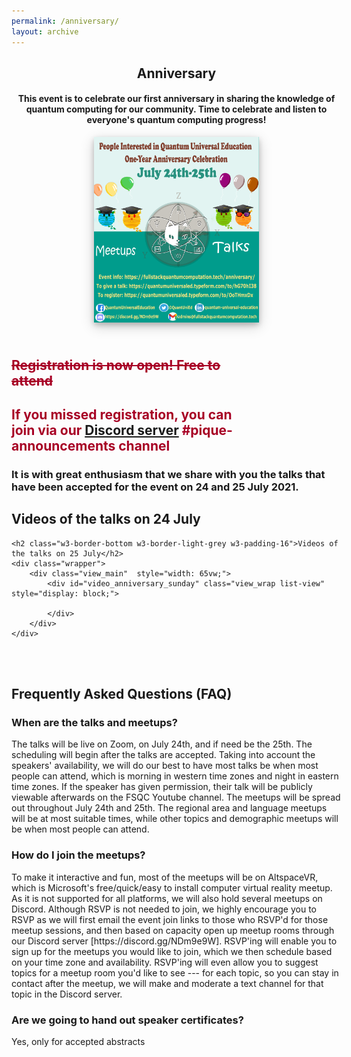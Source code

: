 ```yaml
---
permalink: /anniversary/
layout: archive
---
```


<link href="/assets/css/areas.css" rel="stylesheet" type="text/css">
<link rel="shortcut icon" type="image/png"  href="/assets/images/FSQC-small.png" />
<link rel="stylesheet" href="styles.css">

<link rel="stylesheet" href="http://netdna.bootstrapcdn.com/font-awesome/4.7.0/css/font-awesome.min.css">
<link rel="stylesheet" href="http://netdna.bootstrapcdn.com/bootstrap/3.3.7/css/bootstrap.min.css">
<link href="http://www.jqueryscript.net/css/jquerysctipttop.css" rel="stylesheet" type="text/css">
<script src="https://cdn.mathjax.org/mathjax/latest/MathJax.js?config=TeX-AMS-MML_HTMLorMML" type="text/javascript"></script>
<style>
.button {
  background-color: #4CAF50; /* Green */
  border: none;
  color: white;
  padding: 16px 32px;
  text-align: center;
  text-decoration: none;
  display: inline-block;
  font-size: 16px;
  margin: 4px 2px;
  transition-duration: 0.4s;
  cursor: pointer;
}

.qontributor {
  background-color: white;
  color: black;
  border: 2px solid #6d2f15;
  width: 100%;
}
.qontributor:hover {
  background-color: #6d2f15;
  color: white;
  width: 100%;
}


.qurator {
  background-color: white;
  color: black;
  border: 2px solid #005853;
  width: 100%;
}
.qurator:hover {
  background-color: #005853;
  color: white;
  width: 100%;
}

* {
  box-sizing: border-box;
}

.column {
  float: left;
  width: 50%;
  padding: 5px;
}

/* Clearfix (clear floats) */
.row::after {
  content: "";
  clear: both;
  display: table;
}

.page__footer {color: #FFFFFF;font-size: 16px;}
.site-logo img {
  max-height: 4rem;
}

.page__footer-copyright {
  font-size: 20px;
}


div p{
text-align: justify;”
}
	
.archive{
display: flex;
align-items: center;
flex-direction: column;
}	
* {
  box-sizing: border-box;
}

/* Create two equal columns that floats next to each other */
.column {
  float: left;
  width: 45%;
  padding: 10px;
  height: 700px /* Should be removed. Only for demonstration */
}

/* Clear floats after the columns */
.row:after {
  content: "";
  display: table;
  clear: both;
}	
	
* {
  box-sizing: border-box;
}

body {
  font-family: Helvetica, sans-serif;
}

/* The actual timeline (the vertical ruler) */
.timeline {
  position: relative;
  max-width: 1200px;
  margin: 0 auto;
}

/* The actual timeline (the vertical ruler) */
.timeline::after {
  content: '';
  position: absolute;
  width: 6px;
  background-color: #00833C;
  top: 0;
  bottom: 0;
  left: 50%;
  margin-left: -3px;
}

/* Container around content */
.container {
  padding: 10px 40px;
  position: relative;
  background-color: inherit;
  width: 50%;
}

/* The circles on the timeline */
.container::after {
  content: '';
  position: absolute;
  width: 25px;
  height: 25px;
  right: -17px;
  background-color: white;
  border: 4px solid #280A7D;
  top: 15px;
  border-radius: 50%;
  z-index: 1;
}

/* Place the container to the left */
.left {
  left: 0;
}

/* Place the container to the right */
.right {
  left: 50%;
}

/* Add arrows to the left container (pointing right) */
.left::before {
  content: " ";
  height: 0;
  position: absolute;
  top: 22px;
  width: 0;
  z-index: 1;
  right: 30px;
  border: medium solid grey;
  border-width: 10px 0 10px 10px;
  border-color: transparent transparent transparent white;
}

/* Add arrows to the right container (pointing left) */
.right::before {
  content: " ";
  height: 0;
  position: absolute;
  top: 22px;
  width: 0;
  z-index: 1;
  left: 30px;
  border: medium solid grey;
  border-width: 10px 10px 10px 0;
  border-color: transparent white transparent transparent;
}

/* Fix the circle for containers on the right side */
.right::after {
  left: -16px;
}

/* The actual content */
.content {
  padding: 20px 30px;
  background-color: #A70024;
  position: relative;
  color: white;
  border-radius: 6px;
}

/* Media queries - Responsive timeline on screens less than 600px wide */
@media screen and (max-width: 600px) {
  /* Place the timelime to the left */
  .timeline::after {
  left: 31px;
  }
  
  /* Full-width containers */
  .container {
  width: 100%;
  padding-left: 70px;
  padding-right: 25px;
  }
  
  /* Make sure that all arrows are pointing leftwards */
  .container::before {
  left: 60px;
  border: medium solid white;
  border-width: 10px 10px 10px 0;
  border-color: transparent white transparent transparent;
  }

  /* Make sure all circles are at the same spot */
  .left::after, .right::after {
  left: 15px;
  }
  
  /* Make all right containers behave like the left ones */
  .right {
  left: 0%;
  }
}	



.view_item img{
	width: 75px;
}

.wrapper{
	width: 800px;
	margin: 20px auto;
}

.links{
	margin-bottom: 25px;
	background: #fff;
	padding: 15px;
	border-radius: 3px;
}

.links ul{
	display: flex;
	justify-content: center;
}

.links ul li{
	margin: 0 15px;
	font-weight: 600;
	text-transform: uppercase;
	letter-spacing: 3px;
	font-size: 20px;
	cursor: pointer;
}

.links ul li:hover,
.links ul li.active{
	color: #FE6A1A;
}

.view_main{
	background: #fff;
	border-radius: 3px;
	padding: 15px;
}

.list-view .view_item {
	background: #fff;
	border: 1px solid #e2efe1;
	margin: 10px;
	padding: 10px 20px;
	display: flex;
	align-items: center;
}

.list-view .view_item:last-child{
	margin-bottom: 0;
}

.list-view .view_item .vi_left{
	margin-right: 25px;
}

.view_item .title{
	font-weight: 600;
}

.view_item .content{
	margin: 5px 0;
	font-size: 14px;
	line-height: 22px;
	font-weight: 200;
}

.view_item .btn{
	width: 125px;
	background: #4abd3e;
	padding: 8px 5px;
	border-radius: 3px;
	color: #fff;
	text-align: center;
	font-weight: 200;
	cursor: pointer;
}

.view_item .btn:hover{
	background: #3bd62b;
}

.grid-view{
	width: 100%;
}

.grid-view .view_item {
	display: inline-block;
    border: 1px solid #e2efe1;
    width: 230px;
    padding: 25px;
    text-align: center;
    margin: 10px;
}

.grid-view .view_item .vi_left{
	margin-bottom: 10px;
}
</style>
<!-- Header -->

<header class="w3-container w3-padding-32" id="home" style="position:relative;text-align:center">

<div class="w3-container w3-padding-32" id="projects" style="width: 55vw;">
    <h2 class="w3-border-bottom w3-border-light-grey w3-padding-16">Anniversary</h2>
    <!--h4>This event is to celebrate our first anniversary in sharing the knowledge of quantum computing and for our community to share ideas, thoughts and their knowledge throughout this year.</h4-->
	<h4>This event is to celebrate our first anniversary in sharing the knowledge of quantum computing for our community. Time to celebrate and listen to everyone's quantum computing progress!</h4>
	</div>
<div style="width: 55vw">
	    <!--h4>Time to celebrate and listen to everyone's quantum computing progress.</h4-->
	<img src="/assets/images/anniversary-21_flyer.png" style="background-color: white;box-shadow: 0 4px 8px 0 rgba(0, 0, 0, 0.2), 0 6px 20px 0 rgba(0, 0, 0, 0.19);display: block;  margin-left: auto;  margin-right: auto;  width: 50%;">
</div>
</header>
<div class="w3-container w3-padding-32" style="width: 40vw" >
<h2 style="color:#A70024;text-decoration: line-through;">Registration is now open!  Free to attend</h2>
<h2 style="color:#A70024;">If you missed registration, you can join via our <a href="https://discord.gg/NDm9e9W">Discord server</a> #pique-announcements channel</h2>
<!--button class="button qurator"  onclick="document.location='https://quantumuniversaled.typeform.com/to/hG70hI38'">Sign up to give a talk</button>
<button class="button qurator"  onclick="document.location='https://quantumuniversaled.typeform.com/to/OoTHmxDx'">Register for the event</button-->
</div>

<div class="w3-container w3-padding-32" style="width: 55vw;">	
	<h3 class="w3-border-bottom w3-border-light-grey w3-padding-16">It is with great enthusiasm that we share with you the talks that have been accepted for the event on 24 and 25 July 2021.</h3>
	<h2 class="w3-border-bottom w3-border-light-grey w3-padding-16">Videos of the talks on 24 July</h2>
	<div class="wrapper">
		<div class="view_main"  style="width: 65vw;">
			<div id="video_anniversary_saturday" class="view_wrap list-view" style="display: block;">
				<!--div class="view_item" style="width: 65vw;">
					<p class="title">title</p>
						<div class="title">Autor</div>
					<div class="vi_left" style="width:40%;" >
						<iframe width="180" height="135" src="https://www.youtube.com/embed/YC88NyV5SuM"></iframe> 
					</div>
					<div class="vi_right" style="width:58%;" >
						<p class="content">Addressing data movement bottlenecks in HPC and other applications is important to improve storage and I/O performance. Data compression (lossy or lossless) helps in reducing the number of bytes that must be transmitted or stored. Caching is another method that helps in reducing data movement by keeping data required for computation in fast memory. Previously, it has been explored that hardware compression can be used to expand size of hardware caches and main memory or caching at the software level. Softwares caches further improve the I/O performance for distributed applications and cache the input data for parallel tasks. One of the main applications of compression and caching in quantum computing is in reducing the memory footprint for quantum circuit simulations. In quantum computing research, using classical HPC systems to simulate quantum computers is integral for understanding behavior of quantum computing systems. These simulations allow developers to evaluate complexity of new quantum algorithms and validate the design of quantum devices. Therefore, through this research we aim to build a cache simulator which can be used to assess the performance of different compressors as they cache for compressed blocks of various HPC applications or quantum simulations. This simulator can then be used to run different benchmarks (quantum approximate optimization algorithm (QAOA), Quantum Fourier Transform (QFT), Grover’s Search Algorithm) and then choose the compressor based on its cache performance.</p>
					</div>
				</div-->
			</div>
		</div>
	</div>
	
	<h2 class="w3-border-bottom w3-border-light-grey w3-padding-16">Videos of the talks on 25 July</h2>
	<div class="wrapper">
		<div class="view_main"  style="width: 65vw;">
			<div id="video_anniversary_sunday" class="view_wrap list-view" style="display: block;">

			</div>
		</div>
	</div>
</div>


<br> <br>	


<div class="w3-container w3-padding-32" style="width: 55vw;">	
	<h2 class="w3-border-bottom w3-border-light-grey w3-padding-16">Frequently Asked Questions (FAQ)</h2>	
	<div class="w3-container w3-padding-32" style="width: 55vw;">	
	<h3 class="w3-border-bottom w3-border-light-grey w3-padding-16">When are the talks and meetups?</h3>	
	<p>The talks will be live on Zoom, on July 24th, and if need be the 25th.  The scheduling will begin after the talks are accepted.  Taking into account the speakers' availability, we will do our best to have most talks be when most people can attend, which is morning in western time zones and night in eastern time zones.  If the speaker has given permission, their talk will be publicly viewable afterwards on the FSQC Youtube channel.
The meetups will be spread out throughout July 24th and 25th.  The regional area and language meetups will be at most suitable times, while other topics and demographic meetups will be when most people can attend.</p>
	</div>
	<div class="w3-container w3-padding-32" style="width: 55vw;">	
	<h3 class="w3-border-bottom w3-border-light-grey w3-padding-16">How do I join the meetups?</h3>	
	<p>To make it interactive and fun, most of the meetups will be on AltspaceVR, which is Microsoft's free/quick/easy to install computer virtual reality meetup.  As it is not supported for all platforms, we will also hold several meetups on Discord.
Although RSVP is not needed to join, we highly encourage you to RSVP as we will first email the event join links to those who RSVP'd for those meetup sessions, and then based on capacity open up meetup rooms through our Discord server [https://discord.gg/NDm9e9W].  RSVP'ing will enable you to sign up for the meetups you would like to join, which we then schedule based on your time zone and availability.  RSVP'ing will even allow you to suggest topics for a meetup room you'd like to see --- for each topic, so you can stay in contact after the meetup, we will make and moderate a text channel for that topic in the Discord server.</p>
	</div>
	<div class="w3-container w3-padding-32" style="width: 55vw;">	
	<h3 class="w3-border-bottom w3-border-light-grey w3-padding-16">Are we going to hand out speaker certificates?</h3>	
	<p>Yes, only for accepted abstracts</p>
	</div>


</div>

<script>

var author_saturday = [
"Kevin Jofroit Joven Noriega",
"Wen-Sen Lu",
"Md. Sakibul Islam",
"Leonardo Calderón",
"Elliot Evans",
"Dante Bencivenga",
"Jitesh Lalwani",
"Kathrin Koenig",
"Rodrigo Pires Ferreira",
"Sagnik Banerjee",
"Sansriti Ranjan",
"Kushagra Sharma",
"Dayeong Kang"];



var affiliation_staturday = [
"Student at Universidad del Valle and intern at Purdue University",
"Qiskit advocate",
"B.Sc (Engg.) in Electrical and Electronic Engineering",
"Software Engineer and Quantum Enthusiast",
"elliot.website",
"qcsimplify.com",
"Founder of a Quantum Computing Startup",
"PhD Student at Fraunhofer IAF and University Freiburg",
"Co-founder at Brazil Quantum | BSc/MSc student at the Aeronautics Institute of Technology",
"Jadavpur University",
"Research student at Future Technologies in High Performance Computing at Clemson University",
"Student at Sacred Heart School",
""]
  
var title_saturday = [
"Simulating Quantum Circuits on Classical Hardware using FPGA",
"QArcade: A table-top arcade machine for quantum game developers",
"Introduction to Ion Trap Hardware, scaling and its future",
"Q-Dino: A Quantum version of the classical game of Chrome Dinosaur",
"What If You Could See Qubits!?",
"QC Simplify: An online tool to simplify and commute quantum gates on the fly",
"quantumcat - Cross-Platform Open-Source Quantum Computing Library",
"Error Extrapolation: an Introduction to Richardson Extrapolation",
"Solving Linear Differential Equations via Quantum Algorithms",
"Engineering the quantum dynamics in 2-D honeycomb systems",
"Research student at Future Technologies in High Performance Computing at Clemson University",
"Superposition and Quantum Coins",
"My projects with Qiskit"];
	
 var video_saturday = [
"https://www.youtube.com/embed/7anlxNPBdi0",
"https://www.youtube.com/embed/rXZ7xgbtXB0",
"https://www.youtube.com/embed/9JY9xUXSRj0",
"https://www.youtube.com/embed/xHOGpSY61XA",
"https://www.youtube.com/embed/BtHHz8h5Ygc",
"https://www.youtube.com/embed/dxqsNfeA-3M",
"https://www.youtube.com/embed/KqLos-j4dP8",
"https://www.youtube.com/embed/WC2Au-zHIS8",
"https://www.youtube.com/embed/TJrcWp2uBoQ",
"https://www.youtube.com/embed/4INMaL5ywwU",
"https://www.youtube.com/embed/YC88NyV5SuM",
"https://www.youtube.com/embed/rxTvHT6z6kA",
"https://www.youtube.com/embed/be5jlFmPaio"];

	
  var abstract_saturday = [
"One of the main actual problems in quantum computing is related to the number of qubits that can have the hardware implementation, also that can difficult the limitation of the algorithms and also that the algorithms can have errors due to the environment. We present a hardware implementation on FPGA that can emulate quantum circuits with a certain architecture that gives all the probabilities distribution of the quantum circuit outcomes.",
"It is our privilege to explore the cutting-edge quantum computational space during the NISQ era with qiskit. Looking back into the history especially in the 1970’s, arcade game developers already started the machine-level programming and prepared themselves as the future coders even if the hardware was still limited. In the meanwhile, game-driven breakthrough for the classical hardware, such as the first 3D acceleration chip Super FX in Nintendo super-NES home console, also demonstrated the possibilities where new hardware could be inspired by the game developers.In this project, we hope to contribute to quantum education by leveraging the experience of classical arcades in the 70’s. The motivation of this project is to help quantum enthusiastic building a classical machine hosting quantum development environment. It could be game development platform such as PICO-8 with micro-qiskit or full-fledged Python3 environment with Thonny which allows developers to access the full power of qiskit.Indeed, for mature users such as graduate student with physics or computer science background it is perhaps more straightforward for them to use qiskit on their laptops for some serious quantum simulations, while this project is aiming at K-12 students and educators who has rather limited experience regarding quantum physics and/or programming. For these audiences PICO-8 and micro-qiskit offer a simple yet concise platform for the to concentrate on their creativity to navigate the quantum ideas such as superposition and entanglement. Read more about this project here: https://github.com/wslu42/QArcade",
"Several physical implementations of qubits exist to employ quantum computational advantages, some of them are superconducting qubits, ion-trap, quantum dots. Out of all of this trapped ion technology has a good amount of potential, although superconducting qubits are the most common one. Basically ion is trapped in an energy function saddle point to harness the qubit property from the ion. An introduction of this promising technology will be discussed and shared its advantages over superconducting properties. Some meticulous procedures are followed to make quantum gates and at the end of the talk, we will discuss its scaling techniques and future potentials.",
"The world of videogames is mainly based on reaching a goal using to your advantage the effects that were determined by games designers for each of the actions that the player can perform through an interface. Let's give an example, the game of the chrome’s dinosaur has as its main goal to avoid the obstacles and get all the possible points, the actions of the player are to press the spacebar and the effect on the dinosaur of that action is jump. On the other hand, quantum computing has different applications, including the use of quantum properties in video games, one of the main characteristics that we can find is the use of qubits, information units and the analog of bits in classical computing. Qubits can be manipulated using quantum gates, which in turn can be arranged into quantum circuits. Putting these two ideas together, we decided to create a new video game in which the effects do not depend totally on the player actions or video game designer. Taking up the example of the classical chrome’s dinosaur, we developed a game in which the user has control over a set of quantum gates and their position in a quantum circuit, then based on a framework that can simulate quantum circuits such as Qiskit of IBM, we get the results which determine whether the dinosaur jumps or ducks. We hope you enjoy and learn a lot with this game.",
"Understanding qubits through math only goes so far...sometimes you just need to look at them with your eyeballs. In this session I'll talk about some inspiring approaches to making qubits visual and interactive, my decisions and lessons learned while creating a gamified quantum circuit editor for beginners (elliot.website/qubit), and some of my ideas for how qubits could be visualized in the future.",
"Quantum circuits feel less intuitive than classical circuits. I'm developing QC Simplify (qcsimplify.com) with the goal of helping people new to quantum computing gain a better intuition for how the order of quantum gates changes the behaviour of a quantum circuit. It uses a simple drag-and-drop interface, where you can drag gates across each other to automatically apply a commutation rule that keeps the circuit’s behaviour the same. When you place a new gate by letting go of it on the circuit, it will cancel with adjacent gates (when possible) to simplify the circuit. I will give a demo of the current capabilities of the website and propose some possible future directions, and will gladly listen to any ideas you bring for improvements!",
"Quantumcat is a cross-platform library and is built on the principle of write once and execute on any quantum provider. Developers just have to follow one syntax and could execute their circuit in one of the supported platforms such as Google Cirq, IBM Qiskit, IonQ, and Rigetti (Few others are in progress) without the need to write code in multiple syntaxes. More info on: https://quantumcat.io/",
"In NISQ era, quantum computers are not perfect and errors prevent them from being useful. Among the sources of errors, gate errors are significant. To reduce these errors an active error mitigation can be used. By amplifying the errors and then extrapolating, those to zero errors will increase the performance of NISQ devices. In my talk, I would like to give an introduction to what are sources of errors and to the method of error mitigation with Richardson extrapolation.",
"Several natural phenomena are described by differential equations - which are also used to model quantum systems. Simulating those systems in a quantum computer implies solving a particular set of linear differential equations (LDEs) using quantum algorithms. We use the same techniques to solve a broader set of LDEs, by representing their solutions via Taylor Series and decoding them into qubits. We use Yao Quantum (an efficient open-source framework for quantum algorithm design), written in Julia, to perform simulations with a 10 relative error.",
"An exciting playground for exploring quantum dynamics in the nano-scale is a 2D honeycomb system. With the evolution of nano-electronics and continued miniaturization of devices, it became evident that 2D materials would not only empower us to engineer novel devices, but also aid understanding the rich physics involved. It is no myth that all major breakthroughs in condensed matter physics have some sort of motivation drawn from hexagonal lattices. Graphene, among many others, is one such awesome 2D material, which could be cleverly ‘quantum-engineered’ to design robust ‘topological quantum devices’ or maybe applications in spintronics or in the whole new field of ‘valleytronics’. From an enormous rise in computational power to significant decrease in power consumption, the possibilities are endless. In this talk, I share some of my ‘quantum thoughts’ to introduce the fascinating world of honeycomb systems.",
"Addressing data movement bottlenecks in HPC and other applications is important to improve storage and I/O performance. Data compression (lossy or lossless) helps in reducing the number of bytes that must be transmitted or stored. Caching is another method that helps in reducing data movement by keeping data required for computation in fast memory. Previously, it has been explored that hardware compression can be used to expand size of hardware caches and main memory or caching at the software level. Softwares caches further improve the I/O performance for distributed applications and cache the input data for parallel tasks. One of the main applications of compression and caching in quantum computing is in reducing the memory footprint for quantum circuit simulations. In quantum computing research, using classical HPC systems to simulate quantum computers is integral for understanding behavior of quantum computing systems. These simulations allow developers to evaluate complexity of new quantum algorithms and validate the design of quantum devices. Therefore, through this research we aim to build a cache simulator which can be used to assess the performance of different compressors as they cache for compressed blocks of various HPC applications or quantum simulations. This simulator can then be used to run different benchmarks (quantum approximate optimization algorithm (QAOA), Quantum Fourier Transform (QFT), Grover’s Search Algorithm) and then choose the compressor based on its cache performance.",
"Researchers and Scientists have always hunted for analogies to explain complex physical phenomenas. Games have always been a way to explain our understanding. Quantum Coins combines both, we implement a circuit which returns a which returns the initial quantum state. Quantum Coins is a coin game which is intended to show some of the most fundamental properties of Quantum Mechanics. The game exploits superposition and uncertainty to show that quantum systems have an edge over classical computers when we talk about usability. The game is inspired from a reference in a TED Talk here (https://www.youtube.com/watch?v=QuR96...). A coin is initially placed in Heads position, there are a total of 3 moves, classically the game is all about random events. The computer and the player have an equal probability of winning. On a quantum computer the circuit is fashioned in such a way that the output is the ket 0 state with measurement probability equal to 100%. Hence by using some simple gates we display some of the most fundamental properties of Quantum Computers.",
"I will talk three qiskit projects, and these have a same thing which are using cloud. (1) Quantum Ugly Duckling: making a discord bot with NQRNG. For this project, I used IBM Cloud server and database to sabe quantum dad jokes. (2) Qoupang: quantum blockchain service for logistics. Our team used a cloud server and QRNG for making a hash value of each block. (3) Qiskit Textbook Master: a quiz app for learning qiskit textbook. Using a web-hosting service in Github, give a bundle of quizzes to help learning. Main focus will be You can make these quantum projects easily!"]; 
	
	
var author_sunday = [
"Victor Onofre and F. Rojas",
"AJMAL IBN MOHAMMED ALTHAF",
"Claudia Zendejas-Morales",
"Emilio Peláez and Minh Pham",
"Joonho Kim",
"Pinaki Sen",
"Rana Prathap Simh Mukthavaram",
"Zeki Seskir",
"Lia Yeh",
"John van de Wetering"];
 
var affiliation_sunday = [
"Center of Nanoscience and Nanotechnology (CNyN)",
"MSc Physics student, Q Enthusiasts Kerala",
"Teacher Assistant at UNAM and Intern at Quantum Flytrap",
"Research Intern at Weizmann Institute of Science & Undergraduate mathematics student at the University of Chicago.",
"Institute for Advanced Study",
"Engineering Undergrad at NIT Agartala, INDIA and Research Intern at ISI Kolkata, INDIA",
"Qiskit Advocate, Mathematics and Computing at IIT Kharagpur, AI Architect at MapRecruit.ai",
"Board member at QWorld and Research Assistant at METU Physics Department",
"PhD student, Quantum Group, University of Oxford",
"Oxford University"]

	
var title_sunday = [
"Discord-type quantum correlations in the radical pair mechanism for magnetoreception in birds",
"Digital Divide in Quantum Education",
"Incorporating the advantages of ZX-calculus in the Tequila platform",
"On the recursive construction of relative phased multiple controlled Toffoli",
"Quantum Energy Landscape and Variational Quantum Algorithms",
"Hierarchical Extreme Quantum Machine Learning with Tensor and Neural Networks in the NISQ Era",
"Building Retro-Style Quantum Games for Arduino from scratch",
"The Landscape of Academic Literature in Quantum Technologies",
"Quantum gates: software vs hardware implementation",
"Doing quantum computing using pictures"];
	
 var video_sunday = [
"https://www.youtube.com/embed/-PWs6JbtfUQ",
"https://www.youtube.com/embed/LehWenCTnIw",
"https://www.youtube.com/embed/lN8TxkgrdVE",
"https://www.youtube.com/embed/aqxQykylCOs",
"https://www.youtube.com/embed/decfApZo-Cg",
"https://www.youtube.com/embed/tJyAaSw3wWc",
"https://www.youtube.com/embed/vgIO6jC3US0",
"https://www.youtube.com/embed/NrKJcR_XzOQ",
"https://www.youtube.com/embed/8NpVsJb4xbY",
"https://www.youtube.com/embed/poh6cbHhvek"];
  
var abstract_sunday = [
"The leading hypothesis to explain how migratory birds can detect the direction of the Earth's magnetic field is the Radical-Pair mechanism, which is by now a well-established theoretically and experimentally mechanism. The radical pairs oscillate between singlet and triplet states. The Earth's magnetic field direction influences the probability of finding them in one state or another. The yield of these states controls the neural signals of the bird's retina, providing the basis for magnetoreception. This research studies quantum correlations in the mechanism of radical pairs, working with discord-type quantifiers. In the first stage of the work, the dependence of the angle of the Earth's magnetic field and the singlet yield was investigated, consistent with the different studies on the mechanism of radical pairs. In the second stage, discord-type quantifiers were calculated as a function of the angle of the Earth's magnetic field, finding a dependence similar to that of the singlet yield.",
"We live in a society where all the classes have gone from offline mode to online mode all of a sudden in a year. The digital divide, as we know is the inaccessibility to technology and gadgets. Nowadays education is just a privilege only for those who have access to technology. The same issue is there in the domain of quantum education. Quantum computing is relatively a new field and because of this, not everyone has prior exposure to it. To bridge the issue there are a lot of quantum education initiatives and many of them are free. The question is does everyone have access to quantum education in online mode. In Kerala, which is my state there is smartphone access is there for 90% of the students, but for quantum education, the smartphone is not enough. We need computer access for using quantum computing platforms or for coding. There are only 10-20 % of students who use computers for their education and this makes a huge gap in accessing the quantum world. My talk focuses on representing the issues in the first part. The second part address some of the possible solution in reducing the digital divide and how to be more inclusive in the quantum world. The solution discussed is regarding how learning materials can be made available offline, how local science communities and volunteers from quantum universal education can help in teaching quantum computing.",
"Tequila's main goal is to simplify and accelerate the implementation of new ideas for quantum algorithms, allowing algorithms to be prototyped and subsequently transforming the resulting circuits and executing them in quantum simulators or interfaces. In order to execute optimized circuits, we sought to take advantage of the benefits of ZX-calculus, incorporating the functionality of converting Tequila circuits to PyZX circuits and vice versa, through OpenQASM code, an intermediate representation for quantum instructions. With this extension to the Tequila platform, the optimization of circuits is achieved by reducing the T-count, the number of non-Clifford quantum gates, by up to 28%.",
"We propose an efficient construction for multiple controlled-NOT gates that allows for relative phase difference in the output of the gate and uses no additional qubits other than n control qubits and one target qubit. We employ a recursive construction using three base cases: the phaseless CNOT, the phased Toffoli, and the phased triple controlled-NOT; the latter two are known constructions from previous literature on the subject. To prove its correctness, we use the method of exhaustion, checking all different gate and parameter combinations. Finally, we derive an upper bound on the complexity of our technique and compare it to the recently known construction of complexity 9n + O(1) CNOT gates.",
"Variational Quantum Algorithm (VQA) is a major application of the near-term hybrid computing model that jointly uses a classical computer to handle continuous variables and a quantum computer to generate variational wavefunctions controlled by those variables. Many computing problems are formulated as optimization problems in this framework to find out the global minimum in the quantum energy landscape. In this talk, I will explain two main design factors for efficient VQA optimization, i.e., the entangling capability and number of control parameters of the variational wavefunction, by analyzing how they influence the geometric shape of the quantum energy landscape.",
"Recently, the closeness between the techniques used in classical machine learning and quantum-many body physics has got significant attention among the academic and research communities. Especially, the deep learning frameworks and tensor networks hold similar properties such that they can be used for machine learning tasks. In noisy intermediate-scale quantum (NISQ) technology, the quantum circuits with a long circuit depth or a large number of qubits cannot be implemented on NISQ devices. It is highly demanding to develop applications with adequate resources which can exploit the quantum advantages. In this paper, we proposed the architecture of hierarchal extreme quantum machine learning consisting of quantum tensor variants of autoencoder (i.e. Tree tensor network (TTN), multi-scale entanglement renormalization ansatz (MERA)) and quantum neural network (QNN) for binary classification. The proposed hierarchical architecture has the ability to overcome the shortcomings of regular tensor networks and can be defined in complex geometries efficiently as long as the order can be represented appropriately. We apply the quantum variants of TTN and MERA for image compression and quantum neural networks to classifying the images and compare their performance, concluding that the combination of TTN performs better than MERA with QNN for image classification.",
"Building retro quantum games in general is a task that’s super fun and in my opinion one of the best ways to cement your basic quantum computing concepts. However, Quantum games today are usually built for relatively powerful microprocessors such as a Raspberry pi or for a computer. These chips tend to be relatively expensive and honestly just aren’t fun to build retro games on - as you already have libraries like Pygame to help you along the process. The aim of this project was to build a retro handheld using an Arduino and program a game based on quantum computing onto it.  During this talk I’ll be sharing the process of how I built the quantum game, provide the code and circuit schematics so you can play and build on it yourself!",
"In this study, we investigated the academic literature on quantum technologies (QT) using bibliometric tools. We used a set of 49,823 articles obtained from the Web of Science (WoS) database using a search query constructed through expert opinion. Analysis of this revealed that QT is deeply rooted in physics, and the majority of the articles are published in physics journals. Keyword analysis revealed that the literature could be clustered into three distinct sets, which are (i) quantum communication/cryptography, (ii) quantum computation, and (iii) physical realizations of quantum systems. We performed a burst analysis that showed the emergence and fading away of certain key concepts in the literature. This is followed by co-citation analysis on the “highly cited” articles provided by the WoS, using these we devised a set of core corpus of 34 publications. Comparing the most highly cited articles in this set with respect to the initial set we found that there is a clear difference in most cited subjects. Finally, we performed co-citation analyses on country and organization levels to find the central nodes in the literature. Overall, the analyses of the datasets allowed us to cluster the literature into three distinct sets, construct the core corpus of the academic literature in QT, and to identify the key players on country and organization levels, thus offering insight into the current state of the field.",
"Unlike for classical computers, for quantum computers, present-day quantum assembly languages do not correspond to physical hardware operations. Although gate-based quantum computers which implement a universal gateset can run any qubit operations, for the implementation to be efficient, the desired gate needs to be decomposed into gates the hardware can run. This talk is a primer on quantum computer architecture, specifically how quantum software is compiled to quantum assembly language and then to quantum hardware.",
"Quantum mechanics is famously counter-intuitive, so we should grasp at anything that allows us to understand it in a more intuitive manner. As we are visual creatures, why not let our visual cortex do some work and represent computations using pictures instead of formulae or matrices! The ZX-calculus is a graphical language for reasoning about quantum computation. The usefulness of ZX comes from our ability to transform and simplify ZX-diagrams completely graphically. In this talk I will briefly introduce ZX, and demonstrate using our software library PyZX how we can simplify quantum computations and how to verify a circuit is exactly doing what it says on the tin."]; 
  
//////////// saturday ///////////////////////////
	
var data = [];
var length = author_saturday.length; // user defined length

for(var i = 0; i < length; i++) {
    data.push(i);
}

data.sort(() => Math.random() - 0.5);
  
  
var first = Math.floor(Math.random() * author_saturday.length);
var html_str = "";
var i;
for (i = 0; i < title_saturday.length; i++) {
  var idx = (first + i) % title_saturday.length; 
  html_str += "<div class=\"view_item\" style=\"width: 65vw;\"> <div class=\"vi_left\" style=\"width:30%;\" > <iframe width=\"180\" height=\"135\" src="+ video_saturday[data[idx]] +"></iframe>  </div> <div class=\"vi_right\" style=\"width:68%;\" > <p class=\"title\"> "+title_saturday[data[idx]] + "</p> <div class=\"title\">"+ author_saturday[data[idx]] +" "+ affiliation_staturday[data[idx]] +"</div> <p class=\"content\">"+ abstract_saturday[data[idx]]+ "</p></div></div>\n";
                          
}
document.getElementById("video_anniversary_saturday").innerHTML = html_str;
	
//////////// sunday///////////////				      
				      
				      
var data = [];
var length = author_sunday.length; // user defined length

for(var i = 0; i < length; i++) {
    data.push(i);
}

data.sort(() => Math.random() - 0.5);
  
  
var first = Math.floor(Math.random() * 10);
var html_str_s = "";
var i;
for (i = 0; i < title_sunday.length; i++) {
  var idx = (first + i) % title_sunday.length; 
  html_str_s += "<div class=\"view_item\" style=\"width: 65vw;\"> <div class=\"vi_left\" style=\"width:30%;\" > <iframe width=\"180\" height=\"135\" src="+ video_sunday[data[idx]] +"></iframe>  </div> <div class=\"vi_right\" style=\"width:68%;\" > <p class=\"title\"> "+title_sunday[data[idx]] + "</p> <div class=\"title\">"+ author_sunday[data[idx]] +" "+ affiliation_sunday[data[idx]] +"</div> <p class=\"content\">"+ abstract_sunday[data[idx]]+ "</p></div></div>\n";		      
				  
}
document.getElementById("video_anniversary_sunday").innerHTML = html_str_s;

</script>


<!-- End page content

  html_str += "<div class=\"view_item\" style=\"width: 65vw;\"> <div class=\"vi_left\" style="width:40%;\" > <iframe width=\"180\" height=\"135\" src=\"https://www.youtube.com/embed/YC88NyV5SuM\"></iframe>  </div> <div class=\"vi_right\" style=\"width:58%;\" > <p class=\"title\"> "+title[data[idx]] + "</p> <div class=\"title\">"+ author[data[idx]] + "   "  + affiliation[data[idx]] +"</div> <p class=\"content\">"+ abstract[data[idx]]+ "</p></div></div>\n;"
                          -->


